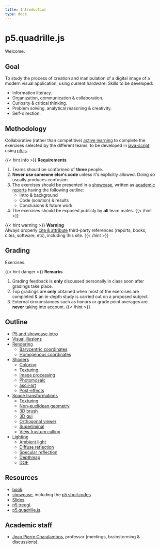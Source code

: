 ```yaml
---
title: Introduction
type: docs
---
```


# p5.quadrille.js

Welcome.

## Goal

To study the process of creation and manipulation of a digital image of a modern visual application, using current hardware. Skills to be developed:

<!-- 
https://www.indeed.com/career-advice/career-development/student-skills
-->

* Information literacy.
* Organization, communication & collaboration.
* Curiosity & critical thinking.
* Problem solving, analytical reasoning & creativity.
* Self-direction.

## Methodology

Collaborative (rather than competitive) [active learning](https://en.wikipedia.org/wiki/Active_learning) to complete the exercises selected by the different teams, to be developed in [java-script](https://www.javascript.com/) using [p5.js](https://p5js.org/).

{{< hint info >}}
**Requirements**   
1. Teams should be conformed of **three** people.
2. **Never use someone else's code** unless it's explicitly allowed. Doing so usually produces confusion.
3. The exercises should be presented in a [showcase](https://visualcomputing.github.io/showcase/),
written as [academic reports](https://www.wordy.com/writers-workshop/writing-an-academic-report/) having the following outline:
     * Intro & background
     * Code (solution) & results
     * Conclusions & future work
4. The exercises should be exposed publicly by **all** team mates.
{{< /hint >}}

{{< hint warning >}}
**Warning**   
Always properly [cite & attribute](https://opentextbc.ca/selfpublishguide/chapter/citation-vs-attribution/) third-party references (reports, books, cites, software, etc), including this site.
{{< /hint >}}

## Grading

Exercises.

{{< hint danger >}}
**Remarks**   
1. Grading feedback is **only** discussed personally in class soon after gradings take place.
2. Top gradings are **only** obtained when most of the exercises are completed & an in-depth study is carried out on a proposed subject.
3. External circumstances such as honors or grade point averages are **never** taking into account.
{{< /hint >}}

## Outline

* [P5 and showcase intro](/docs/p5_intro)
* [Visual illusions](/docs/visual_illusions)
* [Rendering](/docs/rendering)
  * [Barycentric coordinates](/docs/rendering/barycentric_coordinates)
  * [Homogenous coordinates](/docs/rendering/homogenous_coordinates)
* [Shaders](/docs/shaders)
  * [Coloring](/docs/shaders/coloring)
  * [Texturing](/docs/shaders/texturing)
  * [Image processing](/docs/shaders/image_processing)
  * [Photomosaic](/docs/shaders/photomosaic)
  * [ascii-art](/docs/shaders/asciiart)
  * [Post-effects](/docs/shaders/post_effects)
* [Space transformations](/docs/space_transformations)
  * [Texturing](/docs/space_transformations/texturing)
  * [Non-euclidean geometry](/docs/space_transformations/non-euclidean_geometry)
  * [3D brush](/docs/space_transformations/3D_Brush)
  * [3D gui](/docs/space_transformations/3D_GUI)
  * [Orthogonal viewer](/docs/space_transformations/orthogonal_viewer)
  * [Superliminal](/docs/space_transformations/superliminal)
  * [View frustum culling](/docs/space_transformations/view_frustum_culling)
* [Lighting](/docs/lighting)
  * [Ambient light](/docs/lighting/ambient_light)
  * [Diffuse reflection](/docs/lighting/diffuse_reflection.md)
  * [Specular reflection](/docs/lighting/specular_reflection)
  * [Depthmap](/docs/lighting/depth_map)
  * [DOF](/docs/lighting/dof)
## Resources

* [book](https://visualcomputing.github.io/).
* [showcase](https://github.com/VisualComputing/showcase), including the [p5 shortcodes](https://github.com/VisualComputing/showcase/tree/main/layouts/shortcodes).
* [Slides](https://github.com/orgs/VisualComputing/teams/presentations/repositories).
* [p5.treegl](https://github.com/VisualComputing/p5.treegl).
* [p5.quadrille.js](https://github.com/objetos/p5.quadrille.js).

## Academic staff

* [Jean Pierre Charalambos](mailto:jpcharalambosh@unal.edu.co), professor (meetings, brainstorming & discussions).